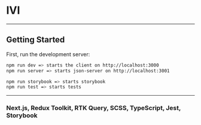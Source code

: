 # IVI

---

## Getting Started

First, run the development server:

```bash
npm run dev => starts the client on http://localhost:3000
npm run server => starts json-server on http://localhost:3001

npm run storybook => starts storybook
npm run test => starts tests
```

---

### Next.js, Redux Toolkit, RTK Query, SCSS, TypeScript, Jest, Storybook
